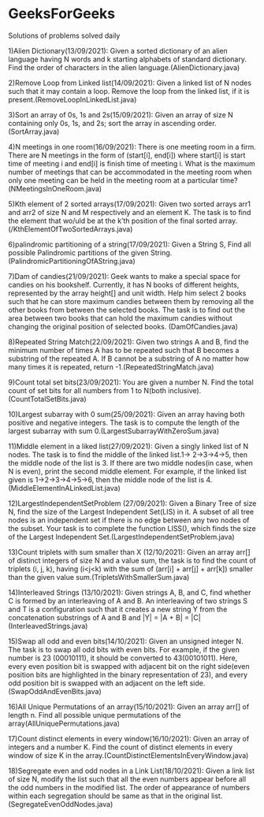 # GeeksForGeeks
Solutions of problems solved daily

1)Alien Dictionary(13/09/2021):
Given a sorted dictionary of an alien language having N words and k starting alphabets of standard dictionary. Find the order of characters in the alien language.(AlienDictionary.java)

2)Remove Loop from Linked list(14/09/2021):
Given a linked list of N nodes such that it may contain a loop. Remove the loop from the linked list, if it is present.(RemoveLoopInLinkedList.java)

3)Sort an array of 0s, 1s and 2s(15/09/2021):
Given an array of size N containing only 0s, 1s, and 2s; sort the array in ascending order.(SortArray.java)

4)N meetings in one room(16/09/2021):
There is one meeting room in a firm. There are N meetings in the form of (start[i], end[i]) where start[i] is start time of meeting i and end[i] is finish time of meeting i.
What is the maximum number of meetings that can be accommodated in the meeting room when only one meeting can be held in the meeting room at a particular time?(NMeetingsInOneRoom.java)

5)Kth element of 2 sorted arrays(17/09/2021):
Given two sorted arrays arr1 and arr2 of size N and M respectively and an element K. The task is to find the element that wo/uld be at the k’th position of the final sorted array.(/KthElementOfTwoSortedArrays.java)

6)palindromic partitioning of a string(17/09/2021):
Given a String S, Find all possible Palindromic partitions of the given String.(PalindromicPartitioningOfAString.java)

7)Dam of candies(21/09/2021):
Geek wants to make a special space for candies on his bookshelf. Currently, it has N books of different heights, represented by the array height[] and unit width. Help him select 2 books such that he can store maximum candies between them by removing all the other books from between the selected books. The task is to find out the area between two books that can hold the maximum candies without changing the original position of selected books. (DamOfCandies.java)

8)Repeated String Match(22/09/2021):
Given two strings A and B, find the minimum number of times A has to be repeated such that B becomes a substring of the repeated A. If B cannot be a substring of A no matter how many times it is repeated, return -1.(RepeatedStringMatch.java)

9)Count total set bits(23/09/2021):
You are given a number N. Find the total count of set bits for all numbers from 1 to N(both inclusive). (CountTotalSetBits.java)

10)Largest subarray with 0 sum(25/09/2021):
Given an array having both positive and negative integers. The task is to compute the length of the largest subarray with sum 0.(LargestSubarrayWithZeroSum.java)

11)Middle element in a liked list(27/09/2021):
Given a singly linked list of N nodes. The task is to find the middle of the linked list.1-> 2->3->4->5, then the middle node of the list is 3. If there are two middle nodes(in case, when N is even), print the second middle element. For example, if the linked list given is 1->2->3->4->5->6, then the middle node of the list is 4.(MiddleElementInALinkedList.java)

12)LargestIndependentSetProblem (27/09/2021):
Given a Binary Tree of size N, find the size of the Largest Independent Set(LIS) in it. A subset of all tree nodes is an independent set if there is no edge between any two nodes of the subset. Your task is to complete the function LISS(), which finds the size of the Largest Independent Set.(LargestIndependentSetProblem.java)

13)Count triplets with sum smaller than X (12/10/2021):
Given an array arr[] of distinct integers of size N and a value sum, the task is to find the count of triplets (i, j, k), having (i<j<k) with the sum of (arr[i] + arr[j] + arr[k]) smaller than the given value sum.(TripletsWithSmallerSum.java)

14)Interleaved Strings (13/10/2021):
Given strings A, B, and C, find whether C is formed by an interleaving of A and B.
An interleaving of two strings S and T is a configuration such that it creates a new string Y from the concatenation substrings of A and B and |Y| = |A + B| = |C| (InterleavedStrings.java)

15)Swap all odd and even bits(14/10/2021):
Given an unsigned integer N. The task is to swap all odd bits with even bits. For example, if the given number is 23 (00010111), it should be converted to 43(00101011). Here, every even position bit is swapped with adjacent bit on the right side(even position bits are highlighted in the binary representation of 23), and every odd position bit is swapped with an adjacent on the left side.(SwapOddAndEvenBits.java)

16)All Unique Permutations of an array(15/10/2021):
Given an array arr[] of length n. Find all possible unique permutations of the array(AllUniquePermutations.java)

17)Count distinct elements in every window(16/10/2021):
Given an array of integers and a number K. Find the count of distinct elements in every window of size K in the array.(CountDistinctElementsInEveryWindow.java)

18)Segregate even and odd nodes in a Link List(18/10/2021):
Given a link list of size N, modify the list such that all the even numbers appear before all the odd numbers in the modified list. The order of appearance of numbers within each segregation should be same as that in the original list.(SegregateEvenOddNodes.java)

